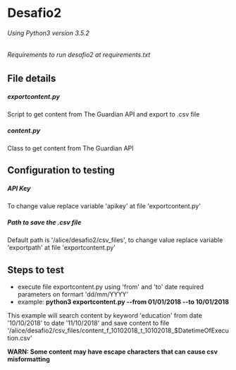 # Desafio2 

###### Using Python3 version 3.5.2

###### Requirements to run desafio2 at requirements.txt

## File details
##### exportcontent.py 
Script to get content from The Guardian API and export to .csv file

##### content.py 
Class to get content from The Guardian API

## Configuration to testing
##### API Key 
To change value replace variable 'apikey' at file 'exportcontent.py'

##### Path to save the .csv file 
Default path is '/alice/desafio2/csv_files', to change value replace variable 'exportpath' at file 'exportcontent.py' 

## Steps to test
 - execute file exportcontent.py using 'from' and 'to' date required parameters on formart 'dd/mm/YYYY'
 - example: **python3 exportcontent.py --from 01/01/2018 --to 10/01/2018**

This example will search content by keyword 'education' from date '10/10/2018' to date '11/10/2018' and save content to file '/alice/desafio2/csv_files/content_f_10102018_t_10102018_$DatetimeOfExecution.csv'

**WARN: Some content may have escape characters that can cause csv misformatting**

